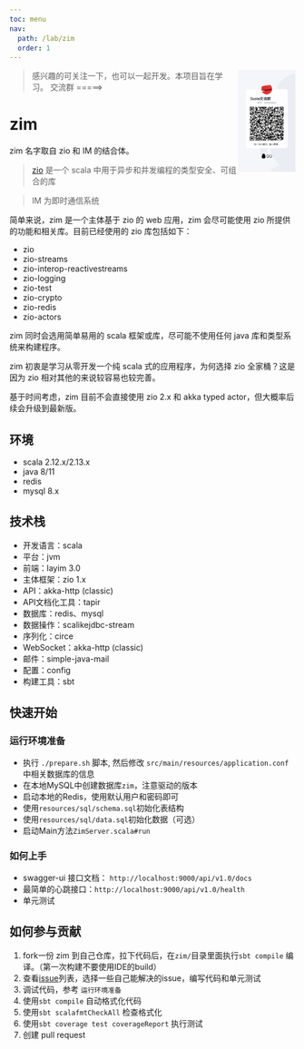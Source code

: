 ```yaml
---
toc: menu
nav:
  path: /lab/zim
  order: 1
---
```


<img align="right" width="20%" height="10%" src="./images/group.JPG" alt="https://bitlap.org">

> 感兴趣的可关注一下，也可以一起开发。本项目旨在学习。  交流群 =====>


# zim

zim 名字取自 zio 和 IM 的结合体。

> [zio](https://github.com/zio/zio) 是一个 scala 中用于异步和并发编程的类型安全、可组合的库


> IM 为即时通信系统

简单来说，zim 是一个主体基于 zio 的 web 应用，zim 会尽可能使用 zio 所提供的功能和相关库。目前已经使用的 zio 库包括如下：

- zio
- zio-streams
- zio-interop-reactivestreams
- zio-logging
- zio-test
- zio-crypto
- zio-redis
- zio-actors

zim 同时会选用简单易用的 scala 框架或库，尽可能不使用任何 java 库和类型系统来构建程序。

zim 初衷是学习从零开发一个纯 scala 式的应用程序，为何选择 zio 全家桶？这是因为 zio 相对其他的来说较容易也较完善。

基于时间考虑，zim 目前不会直接使用 zio 2.x 和 akka typed actor，但大概率后续会升级到最新版。


## 环境

- scala 2.12.x/2.13.x
- java 8/11
- redis
- mysql 8.x

## 技术栈

- 开发语言：scala
- 平台：jvm
- 前端：layim 3.0
- 主体框架：zio 1.x
- API：akka-http (classic)
- API文档化工具：tapir
- 数据库：redis、mysql
- 数据操作：scalikejdbc-stream
- 序列化：circe
- WebSocket：akka-http (classic)
- 邮件：simple-java-mail
- 配置：config
- 构建工具：sbt

## 快速开始


### 运行环境准备

* 执行 `./prepare.sh` 脚本, 然后修改 `src/main/resources/application.conf` 中相关数据库的信息
* 在本地MySQL中创建数据库`zim`，注意驱动的版本
* 启动本地的Redis，使用默认用户和密码即可
* 使用`resources/sql/schema.sql`初始化表结构
* 使用`resources/sql/data.sql`初始化数据（可选）
* 启动Main方法`ZimServer.scala#run`

### 如何上手

- swagger-ui 接口文档： `http://localhost:9000/api/v1.0/docs`
- 最简单的心跳接口：`http://localhost:9000/api/v1.0/health`
- 单元测试

## 如何参与贡献

1. fork一份 zim 到自己仓库，拉下代码后，在`zim/`目录里面执行`sbt compile` 编译。（第一次构建不要使用IDE的build）
2. 查看[issue](https://github.com/bitlap/zim/issues)列表，选择一些自己能解决的issue，编写代码和单元测试
3. 调试代码，参考 `运行环境准备`
4. 使用`sbt compile` 自动格式化代码
5. 使用`sbt scalafmtCheckAll` 检查格式化 
6. 使用`sbt coverage test coverageReport` 执行测试
7. 创建 pull request


